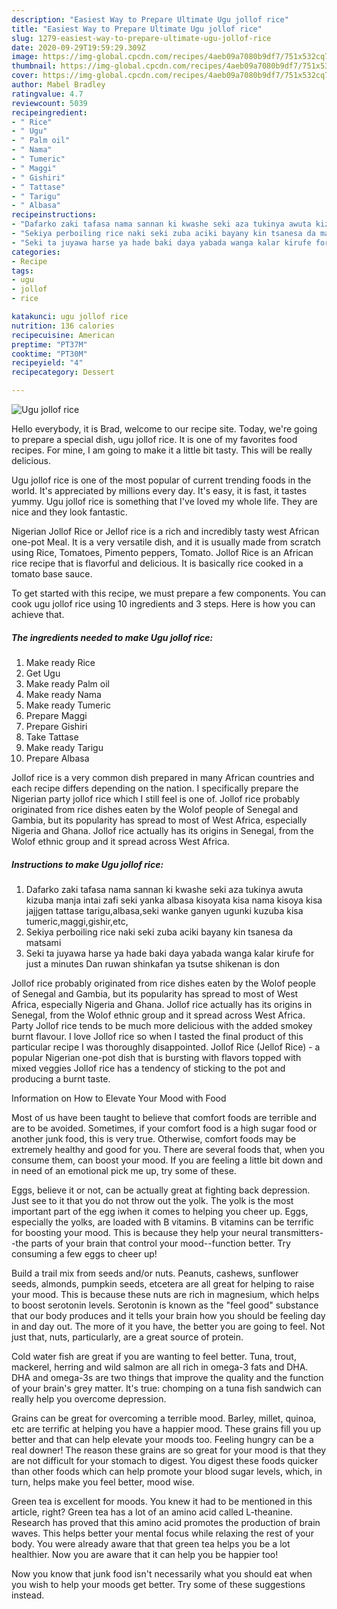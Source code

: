 ```yaml
---
description: "Easiest Way to Prepare Ultimate Ugu jollof rice"
title: "Easiest Way to Prepare Ultimate Ugu jollof rice"
slug: 1279-easiest-way-to-prepare-ultimate-ugu-jollof-rice
date: 2020-09-29T19:59:29.309Z
image: https://img-global.cpcdn.com/recipes/4aeb09a7080b9df7/751x532cq70/ugu-jollof-rice-recipe-main-photo.jpg
thumbnail: https://img-global.cpcdn.com/recipes/4aeb09a7080b9df7/751x532cq70/ugu-jollof-rice-recipe-main-photo.jpg
cover: https://img-global.cpcdn.com/recipes/4aeb09a7080b9df7/751x532cq70/ugu-jollof-rice-recipe-main-photo.jpg
author: Mabel Bradley
ratingvalue: 4.7
reviewcount: 5039
recipeingredient:
- " Rice"
- " Ugu"
- " Palm oil"
- " Nama"
- " Tumeric"
- " Maggi"
- " Gishiri"
- " Tattase"
- " Tarigu"
- " Albasa"
recipeinstructions:
- "Dafarko zaki tafasa nama sannan ki kwashe seki aza tukinya awuta kizuba manja intai zafi seki yanka albasa kisoyata kisa nama kisoya kisa jajjgen tattase tarigu,albasa,seki wanke ganyen ugunki kuzuba kisa tumeric,maggi,gishir,etc,"
- "Sekiya perboiling rice naki seki zuba aciki bayany kin tsanesa da matsami"
- "Seki ta juyawa harse ya hade baki daya yabada wanga kalar kirufe for just a minutes Dan ruwan shinkafan ya tsutse shikenan is don"
categories:
- Recipe
tags:
- ugu
- jollof
- rice

katakunci: ugu jollof rice 
nutrition: 136 calories
recipecuisine: American
preptime: "PT37M"
cooktime: "PT30M"
recipeyield: "4"
recipecategory: Dessert

---
```



![Ugu jollof rice](https://img-global.cpcdn.com/recipes/4aeb09a7080b9df7/751x532cq70/ugu-jollof-rice-recipe-main-photo.jpg)

Hello everybody, it is Brad, welcome to our recipe site. Today, we're going to prepare a special dish, ugu jollof rice. It is one of my favorites food recipes. For mine, I am going to make it a little bit tasty. This will be really delicious.

Ugu jollof rice is one of the most popular of current trending foods in the world. It's appreciated by millions every day. It's easy, it is fast, it tastes yummy. Ugu jollof rice is something that I've loved my whole life. They are nice and they look fantastic.

Nigerian Jollof Rice or Jellof rice is a rich and incredibly tasty west African one-pot Meal. It is a very versatile dish, and it is usually made from scratch using Rice, Tomatoes, Pimento peppers, Tomato. Jollof Rice is an African rice recipe that is flavorful and delicious. It is basically rice cooked in a tomato base sauce.


To get started with this recipe, we must prepare a few components. You can cook ugu jollof rice using 10 ingredients and 3 steps. Here is how you can achieve that.

<!--inarticleads1-->

##### The ingredients needed to make Ugu jollof rice:

1. Make ready  Rice
1. Get  Ugu
1. Make ready  Palm oil
1. Make ready  Nama
1. Make ready  Tumeric
1. Prepare  Maggi
1. Prepare  Gishiri
1. Take  Tattase
1. Make ready  Tarigu
1. Prepare  Albasa


Jollof rice is a very common dish prepared in many African countries and each recipe differs depending on the nation. I specifically prepare the Nigerian party jollof rice which I still feel is one of. Jollof rice probably originated from rice dishes eaten by the Wolof people of Senegal and Gambia, but its popularity has spread to most of West Africa, especially Nigeria and Ghana. Jollof rice actually has its origins in Senegal, from the Wolof ethnic group and it spread across West Africa. 

<!--inarticleads2-->

##### Instructions to make Ugu jollof rice:

1. Dafarko zaki tafasa nama sannan ki kwashe seki aza tukinya awuta kizuba manja intai zafi seki yanka albasa kisoyata kisa nama kisoya kisa jajjgen tattase tarigu,albasa,seki wanke ganyen ugunki kuzuba kisa tumeric,maggi,gishir,etc,
1. Sekiya perboiling rice naki seki zuba aciki bayany kin tsanesa da matsami
1. Seki ta juyawa harse ya hade baki daya yabada wanga kalar kirufe for just a minutes Dan ruwan shinkafan ya tsutse shikenan is don


Jollof rice probably originated from rice dishes eaten by the Wolof people of Senegal and Gambia, but its popularity has spread to most of West Africa, especially Nigeria and Ghana. Jollof rice actually has its origins in Senegal, from the Wolof ethnic group and it spread across West Africa. Party Jollof rice tends to be much more delicious with the added smokey burnt flavour. I love Jollof rice so when I tasted the final product of this particular recipe I was thoroughly disappointed. Jollof Rice (Jellof Rice) - a popular Nigerian one-pot dish that is bursting with flavors topped with mixed veggies Jollof rice has a tendency of sticking to the pot and producing a burnt taste. 

Information on How to Elevate Your Mood with Food


Most of us have been taught to believe that comfort foods are terrible and are to be avoided. Sometimes, if your comfort food is a high sugar food or another junk food, this is very true. Otherwise, comfort foods may be extremely healthy and good for you. There are several foods that, when you consume them, can boost your mood. If you are feeling a little bit down and in need of an emotional pick me up, try some of these.

Eggs, believe it or not, can be actually great at fighting back depression. Just see to it that you do not throw out the yolk. The yolk is the most important part of the egg iwhen it comes to helping you cheer up. Eggs, especially the yolks, are loaded with B vitamins. B vitamins can be terrific for boosting your mood. This is because they help your neural transmitters--the parts of your brain that control your mood--function better. Try consuming a few eggs to cheer up!

Build a trail mix from seeds and/or nuts. Peanuts, cashews, sunflower seeds, almonds, pumpkin seeds, etcetera are all great for helping to raise your mood. This is because these nuts are rich in magnesium, which helps to boost serotonin levels. Serotonin is known as the "feel good" substance that our body produces and it tells your brain how you should be feeling day in and day out. The more of it you have, the better you are going to feel. Not just that, nuts, particularly, are a great source of protein.

Cold water fish are great if you are wanting to feel better. Tuna, trout, mackerel, herring and wild salmon are all rich in omega-3 fats and DHA. DHA and omega-3s are two things that improve the quality and the function of your brain's grey matter. It's true: chomping on a tuna fish sandwich can really help you overcome depression. 

Grains can be great for overcoming a terrible mood. Barley, millet, quinoa, etc are terrific at helping you have a happier mood. These grains fill you up better and that can help elevate your moods too. Feeling hungry can be a real downer! The reason these grains are so great for your mood is that they are not difficult for your stomach to digest. You digest these foods quicker than other foods which can help promote your blood sugar levels, which, in turn, helps make you feel better, mood wise.

Green tea is excellent for moods. You knew it had to be mentioned in this article, right? Green tea has a lot of an amino acid called L-theanine. Research has proved that this amino acid promotes the production of brain waves. This helps better your mental focus while relaxing the rest of your body. You were already aware that that green tea helps you be a lot healthier. Now you are aware that it can help you be happier too!

Now you know that junk food isn't necessarily what you should eat when you wish to help your moods get better. Try  some  of  these  suggestions  instead.

